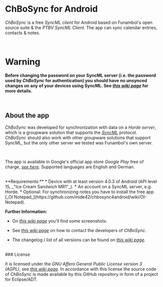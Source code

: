 # ChBoSync for Android
_ChBoSync_ is a free _SyncML client_ for Android based on Funambol's open source suite & the _PTBV SyncML Client_. 
The app can sync calendar entries, contacts & notes.

<br>

# Warning

**Before changing the password on your SyncML server (i.e. the password used by _ChBoSync_ for authentication) you should have no unsynced changes on any of your devices using SyncML. See [*this wiki page*](https://github.com/mide42/chbosync4android/wiki/Bug:-Behaviour-when-changing-password-on-server) for more details.**

<br>

## About the app

_ChBoSync_ was developed for synchronization with data on a _Horde server_, which is a groupware solution that supports the [_SyncML_](https://github.com/mide42/chbosync4android/wiki/SyncML) protocol. 
_ChBoSync_ should also work with other groupware solutions that support SyncML, but the only other server we tested was Funambol's own server.

<br>

The app is available in Google's official app store _Google Play_ free of charge, [_see here_](https://play.google.com/store/apps/details?id=de.chbosync.android.syncmlclient). Supported languages are English and German.

<br>
**Requirements:**
 * Device with at least version 4.0.3 of Android (API level 15, _"Ice Cream Sandwich MR1"_).
 * An account on a SyncML server, e.g. Horde.
 * Optional: For synchronizing notes you have to install the free app [_OI Notepad_](https://github.com/mide42/chbosync4android/wiki/OI-Notepad).
 
<br>

**Further Information:**
 * On [_this wiki page_](https://github.com/mide42/chbosync4android/wiki/Screenshots) you'll find some screenshots.

 * See [_this wiki page_](https://github.com/mide42/chbosync4android/wiki/Contact-Info) on how to contact the developers of _ChBoSync_.

 * The changelog / list of all versions can be found on [_this wiki page_](https://github.com/mide42/chbosync4android/wiki/Versions-Published-%28Changelog%29). 

<br>
### License

It is licensed under the _GNU Affero General Public License version 3 (AGPL)_, see [_this wiki page_](https://github.com/mide42/chbosync4android/wiki/AGPL). 
In accordance with this license the source code of _ChBoSync_ is made available by this GitHub repository in form of a project for Eclipse/ADT.

